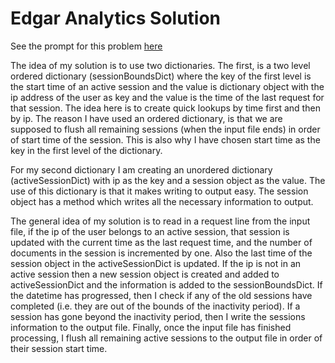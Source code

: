 # Edgar Analytics Solution

See the prompt for this problem [here](https://github.com/InsightDataScience/edgar-analytics)

The idea of my solution is to use two dictionaries. The first, is a two level ordered dictionary (sessionBoundsDict) where the key of the first level is the start time of an active session and the value is dictionary object with the ip address of the user as key and the value is the time of the last request for that session. The idea here is to create quick lookups by time first and then by ip. The reason I have used an ordered dictionary, is that we are supposed to flush all remaining sessions (when the input file ends) in order of start time of the session. This is also why I have chosen start time as the key in the first level of the dictionary.

For my second dictionary I am creating an unordered dictionary (activeSessionDict) with ip as the key and a session object as the value. The use of this dictionary is that it makes writing to output easy. The session object has a method which writes all the necessary information to output.

The general idea of my solution is to read in a request line from the input file, if the ip of the user belongs to an active session, that session is updated with the current time as the last request time, and the number of documents in the session is incremented by one. Also the last time of the session object in the activeSessionDict is updated. If the ip is not in an active session then a new session object is created and added to activeSessionDict and the information is added to the sessionBoundsDict. If the datetime has progressed, then I check if any of the old sessions have completed (i.e. they are out of the bounds of the inactivity period). If a session has gone beyond the inactivity period, then I write the sessions information to the output file. Finally, once the input file has finished processing, I flush all remaining active sessions to the output file in order of their session start time.
